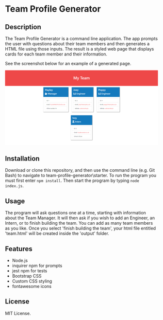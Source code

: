 # Team Profile Generator

## Description

The Team Profile Generator is a command line application. The app prompts the user with questions about their team members and then generates a HTML file using those inputs. The result is a styled web page that displays cards for each team member and their information. 

See the screenshot below for an example of a generated page.

![Screenshot of a 'My Team' web page created using the app](/images/team-generator-ss.png)

## Installation
Download or clone this repository, and then use the command line (e.g. Git Bash) to navigate to team-profile-generator\starter. To run the program you must first enter `npm install`. Then start the program by typing `node index.js`.

## Usage
The program will ask questions one at a time, starting with information about the Team Manager. It will then ask if you wish to add an Engineer, an Intern, or to finish building the team. You can add as many team members as you like. Once you select 'finish building the team', your html file entitled 'team.html' will be created inside the 'output' folder.

## Features
- Node.js
- inquirer npm for prompts
- jest npm for tests
- Bootstrap CSS
- Custom CSS styling
- fontawesome icons

## License
MIT License.
